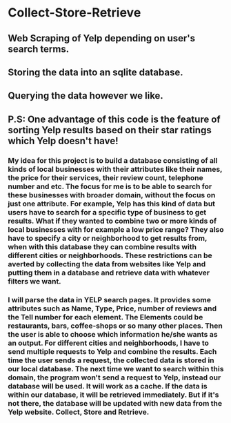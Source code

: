 # Collect-Store-Retrieve
## Web Scraping of Yelp depending on user's search terms.
## Storing the data into an sqlite database.
## Querying the data however we like.

## P.S: One advantage of this code is the feature of sorting Yelp results based on their star ratings which Yelp doesn't have!

### My idea for this project is to build a database consisting of all kinds of local businesses with their attributes like their names, the price for their services, their review count, telephone number and etc. The focus for me is to be able to search for these businesses with broader domain, without the focus on just one attribute. For example, Yelp has this kind of data but users have to search for a specific type of business to get results. What if they wanted to combine two or more kinds of local businesses with for example a low price range? They also have to specify a city or neighborhood to get results from, when with this database they can combine results with different cities or neighborhoods. These restrictions can be averted by collecting the data from websites like Yelp and putting them in a database and retrieve data with whatever filters we want.

### I will parse the data in YELP search pages. It provides some attributes such as Name, Type, Price, number of reviews and the Tell number for each element. The Elements could be restaurants, bars, coffee-shops or so many other places. Then the user is able to choose which information he/she wants as an output. For different cities and neighborhoods, I have to send multiple requests to Yelp and combine the results. Each time the user sends a request, the collected data is stored in our local database. The next time we want to search within this domain, the program won't send a request to Yelp, instead our database will be used. It will work as a cache. If the data is within our database, it will be retrieved immediately. But if it's not there, the database will be updated with new data from the Yelp website. Collect, Store and Retrieve.
